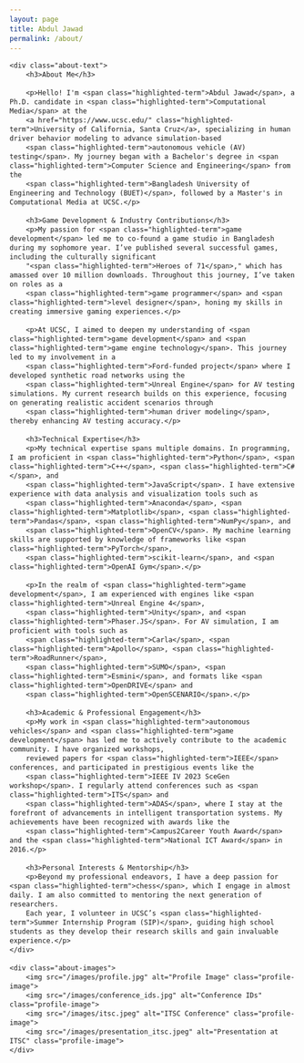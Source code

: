 ```yaml
---
layout: page
title: Abdul Jawad
permalink: /about/
---
```

<div class="about-container">

    <div class="about-text">
        <h3>About Me</h3>

        <p>Hello! I'm <span class="highlighted-term">Abdul Jawad</span>, a Ph.D. candidate in <span class="highlighted-term">Computational Media</span> at the 
        <a href="https://www.ucsc.edu/" class="highlighted-term">University of California, Santa Cruz</a>, specializing in human driver behavior modeling to advance simulation-based 
        <span class="highlighted-term">autonomous vehicle (AV) testing</span>. My journey began with a Bachelor's degree in <span class="highlighted-term">Computer Science and Engineering</span> from the 
        <span class="highlighted-term">Bangladesh University of Engineering and Technology (BUET)</span>, followed by a Master's in Computational Media at UCSC.</p>

        <h3>Game Development & Industry Contributions</h3>
        <p>My passion for <span class="highlighted-term">game development</span> led me to co-found a game studio in Bangladesh during my sophomore year. I’ve published several successful games, including the culturally significant 
        "<span class="highlighted-term">Heroes of 71</span>," which has amassed over 10 million downloads. Throughout this journey, I’ve taken on roles as a 
        <span class="highlighted-term">game programmer</span> and <span class="highlighted-term">level designer</span>, honing my skills in creating immersive gaming experiences.</p>

        <p>At UCSC, I aimed to deepen my understanding of <span class="highlighted-term">game development</span> and <span class="highlighted-term">game engine technology</span>. This journey led to my involvement in a 
        <span class="highlighted-term">Ford-funded project</span> where I developed synthetic road networks using the 
        <span class="highlighted-term">Unreal Engine</span> for AV testing simulations. My current research builds on this experience, focusing on generating realistic accident scenarios through 
        <span class="highlighted-term">human driver modeling</span>, thereby enhancing AV testing accuracy.</p>

        <h3>Technical Expertise</h3>
        <p>My technical expertise spans multiple domains. In programming, I am proficient in <span class="highlighted-term">Python</span>, <span class="highlighted-term">C++</span>, <span class="highlighted-term">C#</span>, and 
        <span class="highlighted-term">JavaScript</span>. I have extensive experience with data analysis and visualization tools such as 
        <span class="highlighted-term">Anaconda</span>, <span class="highlighted-term">Matplotlib</span>, <span class="highlighted-term">Pandas</span>, <span class="highlighted-term">NumPy</span>, and 
        <span class="highlighted-term">OpenCV</span>. My machine learning skills are supported by knowledge of frameworks like <span class="highlighted-term">PyTorch</span>, 
        <span class="highlighted-term">scikit-learn</span>, and <span class="highlighted-term">OpenAI Gym</span>.</p>

        <p>In the realm of <span class="highlighted-term">game development</span>, I am experienced with engines like <span class="highlighted-term">Unreal Engine 4</span>, 
        <span class="highlighted-term">Unity</span>, and <span class="highlighted-term">Phaser.JS</span>. For AV simulation, I am proficient with tools such as 
        <span class="highlighted-term">Carla</span>, <span class="highlighted-term">Apollo</span>, <span class="highlighted-term">RoadRunner</span>, 
        <span class="highlighted-term">SUMO</span>, <span class="highlighted-term">Esmini</span>, and formats like <span class="highlighted-term">OpenDRIVE</span> and 
        <span class="highlighted-term">OpenSCENARIO</span>.</p>

        <h3>Academic & Professional Engagement</h3>
        <p>My work in <span class="highlighted-term">autonomous vehicles</span> and <span class="highlighted-term">game development</span> has led me to actively contribute to the academic community. I have organized workshops, 
        reviewed papers for <span class="highlighted-term">IEEE</span> conferences, and participated in prestigious events like the 
        <span class="highlighted-term">IEEE IV 2023 SceGen workshop</span>. I regularly attend conferences such as <span class="highlighted-term">ITS</span> and 
        <span class="highlighted-term">ADAS</span>, where I stay at the forefront of advancements in intelligent transportation systems. My achievements have been recognized with awards like the 
        <span class="highlighted-term">Campus2Career Youth Award</span> and the <span class="highlighted-term">National ICT Award</span> in 2016.</p>

        <h3>Personal Interests & Mentorship</h3>
        <p>Beyond my professional endeavors, I have a deep passion for <span class="highlighted-term">chess</span>, which I engage in almost daily. I am also committed to mentoring the next generation of researchers. 
        Each year, I volunteer in UCSC’s <span class="highlighted-term">Summer Internship Program (SIP)</span>, guiding high school students as they develop their research skills and gain invaluable experience.</p>
    </div>

    <div class="about-images">
        <img src="/images/profile.jpg" alt="Profile Image" class="profile-image">
        <img src="/images/conference_ids.jpg" alt="Conference IDs" class="profile-image">
        <img src="/images/itsc.jpeg" alt="ITSC Conference" class="profile-image">
        <img src="/images/presentation_itsc.jpeg" alt="Presentation at ITSC" class="profile-image">
    </div>

</div>

